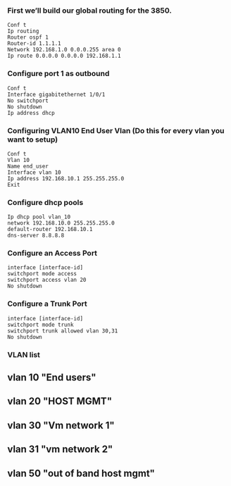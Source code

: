 ### First we’ll build our global routing for the 3850.
```
Conf t
Ip routing
Router ospf 1
Router-id 1.1.1.1
Network 192.168.1.0 0.0.0.255 area 0
Ip route 0.0.0.0 0.0.0.0 192.168.1.1
```

### Configure port 1 as outbound
```
Conf t
Interface gigabitethernet 1/0/1
No switchport
No shutdown
Ip address dhcp
```

### Configuring VLAN10 End User Vlan (Do this for every vlan you want to setup)
```
Conf t
Vlan 10
Name end_user
Interface vlan 10
Ip address 192.168.10.1 255.255.255.0
Exit
```

### Configure dhcp pools
```
Ip dhcp pool vlan_10
network 192.168.10.0 255.255.255.0
default-router 192.168.10.1
dns-server 8.8.8.8
```

### Configure an Access Port
```
interface [interface-id]
switchport mode access
switchport access vlan 20
No shutdown
```

### Configure a Trunk Port
```
interface [interface-id]
switchport mode trunk
switchport trunk allowed vlan 30,31 
No shutdown
```

### VLAN list
## vlan 10 "End users"
## vlan 20 "HOST MGMT"
## vlan 30 "Vm network 1"
## vlan 31 "vm network 2"
## vlan 50 "out of band host mgmt"
